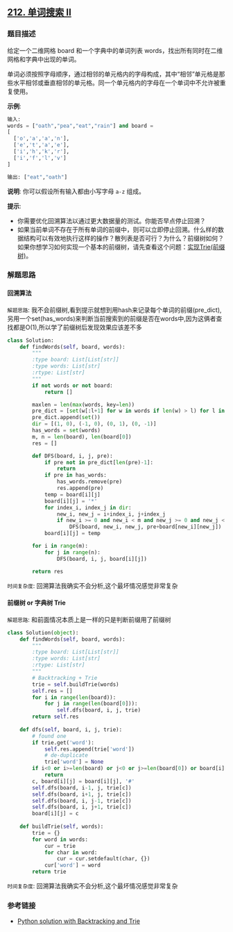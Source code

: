## [212. 单词搜索 II](https://leetcode-cn.com/problems/word-search-ii/description/)

### 题目描述

给定一个二维网格 board 和一个字典中的单词列表 words，找出所有同时在二维网格和字典中出现的单词。

单词必须按照字母顺序，通过相邻的单元格内的字母构成，其中“相邻”单元格是那些水平相邻或垂直相邻的单元格。同一个单元格内的字母在一个单词中不允许被重复使用。

**示例**:

```python
输入: 
words = ["oath","pea","eat","rain"] and board =
[
  ['o','a','a','n'],
  ['e','t','a','e'],
  ['i','h','k','r'],
  ['i','f','l','v']
]

输出: ["eat","oath"]
```

**说明**:
你可以假设所有输入都由小写字母 `a-z` 组成。

**提示**:

* 你需要优化回溯算法以通过更大数据量的测试。你能否早点停止回溯？
* 如果当前单词不存在于所有单词的前缀中，则可以立即停止回溯。什么样的数据结构可以有效地执行这样的操作？散列表是否可行？为什么？前缀树如何？如果你想学习如何实现一个基本的前缀树，请先查看这个问题：[实现Trie(前缀树)](https://leetcode-cn.com/problems/implement-trie-prefix-tree/description/)。

### 解题思路

#### 回溯算法

`解题思路`:  我不会前缀树,看到提示就想到用hash来记录每个单词的前缀(pre_dict),另用一个set(has_words)来判断当前搜索到的前缀是否在words中,因为这俩者查找都是O(1),所以学了前缀树后发现效果应该差不多

```python
class Solution:
    def findWords(self, board, words):
        """
        :type board: List[List[str]]
        :type words: List[str]
        :rtype: List[str]
        """
        if not words or not board:
            return []

        maxlen = len(max(words, key=len))
        pre_dict = [set(w[:l+1] for w in words if len(w) > l) for l in range(maxlen)]
        pre_dict.append(set())
        dir = [(1, 0), (-1, 0), (0, 1), (0, -1)]
        has_words = set(words)
        m, n = len(board), len(board[0])
        res = []

        def DFS(board, i, j, pre):
            if pre not in pre_dict[len(pre)-1]:
                return
            if pre in has_words:
                has_words.remove(pre)
                res.append(pre)
            temp = board[i][j]
            board[i][j] = '*'
            for index_i, index_j in dir:
                new_i, new_j = i+index_i, j+index_j
                if new_i >= 0 and new_i < m and new_j >= 0 and new_j < n and board[new_i][new_j] != '*':
                    DFS(board, new_i, new_j, pre+board[new_i][new_j])
            board[i][j] = temp

        for i in range(m):
            for j in range(n):
                DFS(board, i, j, board[i][j])

        return res
```

`时间复杂度`: 回溯算法我确实不会分析,这个最坏情况感觉非常复杂

#### 前缀树 or 字典树 Trie

`解题思路`:  和前面情况本质上是一样的只是判断前缀用了前缀树

```python
class Solution(object):
    def findWords(self, board, words):
        """
        :type board: List[List[str]]
        :type words: List[str]
        :rtype: List[str]
        """
        # Backtracking + Trie
        trie = self.buildTrie(words)
        self.res = []
        for i in range(len(board)):
            for j in range(len(board[0])):
                self.dfs(board, i, j, trie)
        return self.res
    
    def dfs(self, board, i, j, trie):
        # found one
        if trie.get('word'):
            self.res.append(trie['word'])
            # de-duplicate
            trie['word'] = None
        if i<0 or i>=len(board) or j<0 or j>=len(board[0]) or board[i][j] not in trie:
            return
        c, board[i][j] = board[i][j], '#'
        self.dfs(board, i-1, j, trie[c])
        self.dfs(board, i+1, j, trie[c])
        self.dfs(board, i, j-1, trie[c])
        self.dfs(board, i, j+1, trie[c])
        board[i][j] = c
    
    def buildTrie(self, words):
        trie = {}
        for word in words:
            cur = trie
            for char in word:
                cur = cur.setdefault(char, {})
            cur['word'] = word
        return trie
```

`时间复杂度`: 回溯算法我确实不会分析,这个最坏情况感觉非常复杂


### 参考链接

* [Python solution with Backtracking and Trie](https://leetcode.com/problems/word-search-ii/discuss/202869/Python-solution-with-Backtracking-and-Trie-256-ms-beats-92.87) 
